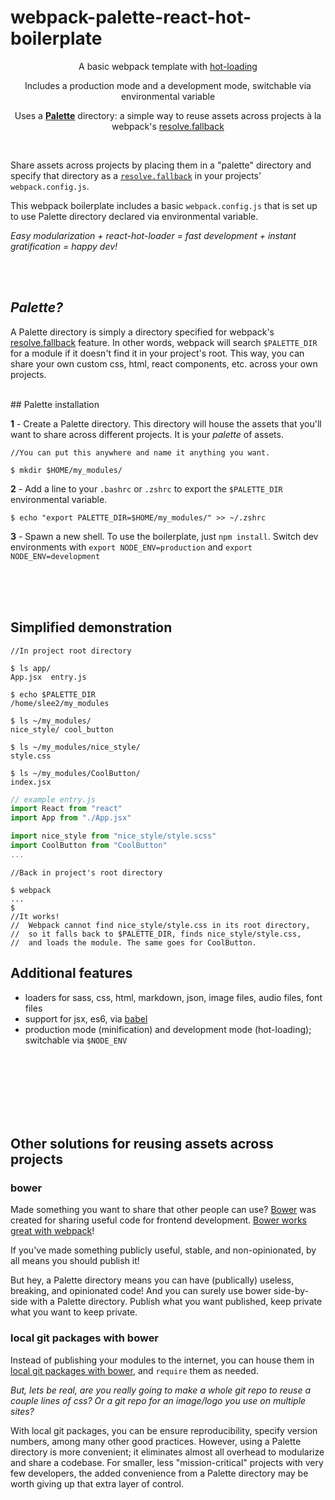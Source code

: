 # webpack-palette-react-hot-boilerplate
<p align="center">A basic webpack template with <a href="https://github.com/gaearon/react-hot-loader/react-hot-loader">hot-loading</a></p>

<p align="center">Includes a production mode and a development mode, switchable via environmental variable</p>

<p align="center">Uses a <a href="#palette"><b>Palette</b></a> directory: a simple way to reuse assets across projects à la webpack's <a href="http://webpack.github.io/docs/configuration.html#resolve-fallback"> resolve.fallback</a></p>

<br>

Share assets across projects by placing them in a "palette" directory and specify that directory as a [`resolve.fallback`](http://webpack.github.io/docs/configuration.html#resolve-fallback) in your projects' `webpack.config.js`.  



This webpack boilerplate includes a basic `webpack.config.js` that is set up to use Palette directory declared via environmental variable. 

*Easy modularization + react-hot-loader = fast development + instant gratification = happy dev!*

<br><br>
## <a name="palette"></a> *Palette?*
A Palette directory is simply a directory specified for webpack's [resolve.fallback](http://webpack.github.io/docs/configuration.html#resolve-fallback) feature. In other words, webpack will search `$PALETTE_DIR` for a module if it doesn't find it in your project's root. This way, you can share your own custom css, html, react components, etc. across your own projects. 


<br>
## Palette installation

**1** -  Create a Palette directory. This directory will house the assets that you'll want to share across different projects. It is your *palette* of assets.

```
//You can put this anywhere and name it anything you want.

$ mkdir $HOME/my_modules/
```

**2** -  Add a line to your `.bashrc` or `.zshrc` to export the `$PALETTE_DIR` environmental variable.
```
$ echo "export PALETTE_DIR=$HOME/my_modules/" >> ~/.zshrc
```

**3** -  Spawn a new shell. To use the boilerplate, just `npm install`. Switch dev environments with `export NODE_ENV=production` and `export NODE_ENV=development`

<br>
<br>
<br>

## Simplified demonstration

```
//In project root directory

$ ls app/
App.jsx  entry.js

$ echo $PALETTE_DIR
/home/slee2/my_modules

$ ls ~/my_modules/
nice_style/ cool_button

$ ls ~/my_modules/nice_style/
style.css

$ ls ~/my_modules/CoolButton/
index.jsx
```
```javascript
// example entry.js
import React from "react"
import App from "./App.jsx"

import nice_style from "nice_style/style.scss"
import CoolButton from "CoolButton"
...
```

```
//Back in project's root directory

$ webpack
...
$
//It works!
//  Webpack cannot find nice_style/style.css in its root directory,
//  so it falls back to $PALETTE_DIR, finds nice_style/style.css,
//  and loads the module. The same goes for CoolButton.
```
## Additional features
- loaders for sass, css, html, markdown, json, image files, audio files, font files
- support for jsx, es6, via [babel](https://babeljs.io/)
- production mode (minification) and development mode (hot-loading); switchable via `$NODE_ENV`

<br><br>
<br><br><br><br>


## Other solutions for reusing assets across projects
### bower

Made something you want to share that other people can use? [Bower](http://bower.io) was created for sharing useful code for frontend development. [Bower works great with webpack](http://webpack.github.io/docs/usage-with-bower.html)!

If you've made something publicly useful, stable, and non-opinionated, by all means you should publish it!

But hey, a Palette directory means you can have (publically) useless, breaking, and opinionated code! And you can surely use bower side-by-side with a Palette directory. Publish what you want published, keep private what you want to keep private.


### local git packages with bower
Instead of publishing your modules to the internet, you can house them in [local git packages with bower](http://stackoverflow.com/questions/13114781/bower-registering-local-git-package), and `require` them as needed.

*But, lets be real, are you really going to make a whole git repo to reuse a couple lines of css? Or a git repo for an image/logo you use on multiple sites?*

With local git packages, you can be ensure reproducibility, specify version numbers, among many other good practices. However, using a Palette directory is more convenient; it eliminates almost all overhead to modularize and share a codebase. For smaller, less "mission-critical" projects with very few developers, the added convenience from a Palette directory may be worth giving up that extra layer of control.
